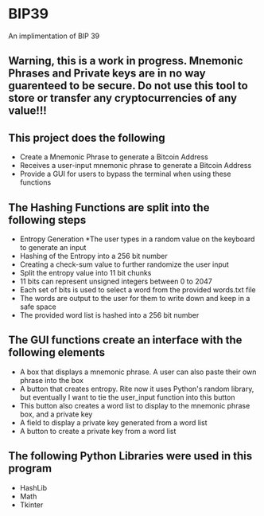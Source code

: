 # BIP39
An implimentation of BIP 39
## Warning, this is a work in progress. Mnemonic Phrases and Private keys are in no way guarenteed to be secure. Do not use this tool to store or transfer any cryptocurrencies of any value!!!

## This project does the following 
* Create a Mnemonic Phrase to generate a Bitcoin Address
* Receives a user-input mnemonic phrase to generate a Bitcoin Address
* Provide a GUI for users to bypass the terminal when using these functions

## The Hashing Functions are split into the following steps
* Entropy Generation 
  *The user types in a random value on the keyboard to generate an input
 * Hashing of the Entropy into a 256 bit number
 * Creating a check-sum value to further randomize the user input
 * Split the entropy value into 11 bit chunks
  * 11 bits can represent unsigned integers between 0 to 2047
  * Each set of bits is used to select a word from the provided words.txt file
  * The words are output to the user for them to write down and keep in a safe space
 * The provided word list is hashed into a 256 bit number
 
 ## The GUI functions create an interface with the following elements
 * A box that displays a mnemonic phrase. A user can also paste their own phrase into the box
 * A button that creates entropy. Rite now it uses Python's random library, but eventually I want to tie the user_input function into this button
  * This button also creates a word list to display to the mnemonic phrase box, and a private key
 * A field to display a private key generated from a word list
 * A button to create a private key from a word list
 
 ## The following Python Libraries were used in this program
 * HashLib
 * Math
 * Tkinter
